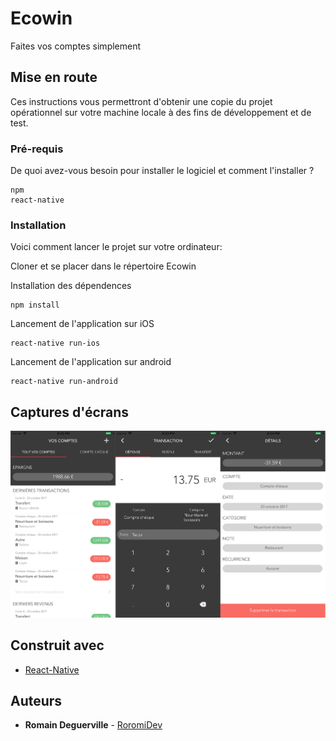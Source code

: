 # Ecowin

Faites vos comptes simplement

## Mise en route

Ces instructions vous permettront d'obtenir une copie du projet opérationnel sur votre machine locale à des fins de développement et de test.

### Pré-requis

De quoi avez-vous besoin pour installer le logiciel et comment l'installer ?

```
npm
react-native
```

### Installation

Voici comment lancer le projet sur votre ordinateur:

Cloner et se placer dans le répertoire Ecowin

Installation des dépendences
```
npm install
```

Lancement de l'application sur iOS

```
react-native run-ios
```

Lancement de l'application sur android

```
react-native run-android
```

## Captures d'écrans

![Screenshot](screenshots/screen.png)

## Construit avec

* [React-Native](https://facebook.github.io/react-native/)


## Auteurs

* **Romain Deguerville** - [RoromiDev](https://github.com/RoromiDev)
